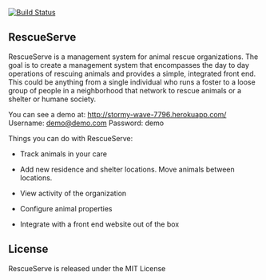 
[![Build Status](https://travis-ci.org/nikkij/rescueserve.svg?branch=master)](https://travis-ci.org/nikkij/rescueserve)

## RescueServe

RescueServe is a management system for animal rescue organizations. The goal is to create a management system that encompasses the day to day operations of rescuing animals and provides a simple, integrated front end. This could be anything from a single individual who runs a foster to a loose group of people in a neighborhood that network to rescue animals or a shelter or humane society.

You can see a demo at: http://stormy-wave-7796.herokuapp.com/
Username: demo@demo.com
Password: demo

Things you can do with RescueServe:

* Track animals in your care

* Add new residence and shelter locations. Move animals between locations.

* View activity of the organization

* Configure animal properties

* Integrate with a front end website out of the box


## License
RescueServe is released under the MIT License

